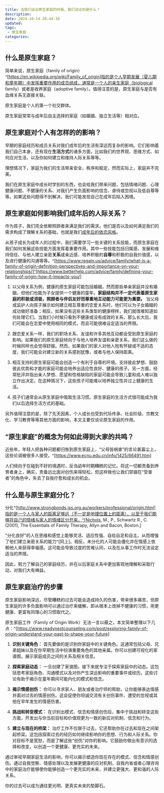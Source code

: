 ```yaml
---
title: 当我们谈论原生家庭的时候，我们谈论的是什么？
description:
date: 2024-10-14 20:44:10
updated:
tags:
 - 原生家庭
categories:
---
```


## 什么是原生家庭？

简单来说，原生家庭（family of origin）^[https://en.wikipedia.org/wiki/Family_of_origin]指的是个人早期发展（婴儿期和童年期）中发挥重要作用的成员组成，通常是一个人的亲生家庭（biological family）或者是收养家庭（adoptive family）。值得注意的是，原生家庭与是否有血缘关系无直接关联。

原生家庭是个人的第一个社交群体。

原生家庭常常与成年后自主选择的家庭（如婚姻、独立生活等）相对应。

## 原生家庭对个人有怎样的的影响？

早期的家庭经历和成员关系对我们成年后的生活有深远而复杂的影响。它们影响着我们自己本身，还有现在**生活方式**的诸多方面，比如我们的世界观、思维方式、如何应对生活，以及你如何建立和维持人际关系等等。

理想情况下，家庭为我们的生活带来安全、秩序和稳定，然而实际上，家庭并不完美。

我们在原生家庭中成长时学到的东西，也会给我们带来问题，包括情绪问题、心理健康问题、不健康的关系、对我们产生负面影响的信念、虐待或忽视以及低自尊等等。如果这些问题得不到解决，我们可能发现自己在成年后陷入困境。

## 原生家庭如何影响我们成年后的人际关系？

作为孩子，我们完全依赖照顾者来满足我们的需求。他们是否以及如何满足我们的需求构成了理解关系的基础，也就是我们[成年后的依恋风格](https://www.sciencedirect.com/science/article/abs/pii/S2352250X18300113)。


从孩子成长为成年人的过程中，我们需要学习一些关键的关系技能，而原生家庭在我们如何发展这些技能方面发挥着重要作用。其中一些技能包括归属感、发展和维持信任、与他人建立亲密**关系**或亲近感、培养积极的**自尊**和积极的自我价值感，以及进行健康的沟通等等。^[https://www.regain.us/advice/family/what-is-a-family-of-origin-definition-perspectives-and-importance-on-your-relationships/]^[https://www.betterhelp.com/advice/family/defining-your-family-of-origin-how-it-impacts-you/]

1. 以父母关系为例，健康的原生家庭可能包括婚姻，然而那些单亲家庭并没有婚姻，但他们也能为子女提供一个健康的童年。**家庭结构并不一定代表着原生家庭的积极或消极，照顾者与伴侣友好而尊重地互动能力可能更为重要。** 当父母或监护人向孩子展示如何建立相互尊重的恋爱关系时，他们可以为子女婚姻的成功做好准备；相反，如果没有这些关系类型的健康榜样，我们就很难知道如何处理它们。当我们小时候只看到不健康或没有成效的关系，那么长大后，我们可能会在恋爱中使用相同的模式，而且可能很难设定适当的界限。

2. 跟恋爱关系一样，我们的职场关系、友谊和许多其他互动都会受到原生家庭的影响。如果我们的原生家庭倾向于与他人培养友谊和亲密关系，我们这么做的时候同样也会觉得舒服。然而，如果我们的家人对他人抱有怀疑或不适的态度，我们可能会对建立新的关系感到犹豫，或者与他人保持距离。

3. 相互支持的原生家庭可能会创造一个有利于自尊的环境。支持彼此梦想、鼓励彼此优势和才能的家庭可能会培养出适应性良好、健康的孩子。另一方面，经常批评并指出亲人梦想、愿望和性格缺陷的家庭可能会导致儿童和成人难以独立作出决定。在这种情况下，这些孩子可能难以培养独立性并过上健康的生活。

4. 孩子们通常会从原生家庭中吸取生活习惯。原生家庭的生活方式很可能成为我们以后选择生活方式的基础。

另外值得注意的是，除了先天因素，个人成长也受到代际传承、社会阶级、宗教文化、学习教育等等其他方面的影响，本文主要仅谈论原生家庭的作用。

## “原生家庭”的概念为何如此得到大家的共鸣？

近些年，年轻人把各种问题都归咎到原生家庭上，“父母皆祸害”的言论甚嚣尘上，这些论调被很多人接受。^[https://www.ecnu.edu.cn/info/1425/66491.htm]

人们倾向于在碰到不好的境遇时，反刍幼年时期糟糕的记忆。将这一切都责备到养育者身上，确实，责备远比面对创伤来得轻松，但这样做也让我们禁锢在“受害者”的角色中，失去了自我疗愈和成长的机会。

## 什么是与原生家庭分化？

分化^[http://www.strongbonds.jss.org.au/workers/professional/origin.html]指的是一个人与家人的距离足够远（不一定是地理位置上的距离），以至于我们能够将自己的情绪与家人的情绪区分开来。^[Nichols, M., P., Schwartz R., C. (2001), The Essentials of Family Therapy, Allyn and Bacon, Boston.]

"分化良好"的人在思维和感觉上能够灵活、适应性强、自给自足和自主。从而增强了他们建立亲密关系的能力^[同上]。相反，未分化的人可能会僵化并在情感上依赖他人来获得幸福感。这可能会导致过度的苦难认同，以及在从事工作时无法设定适当的界限。

因此，努力了解自己的家庭经历，并在以后家庭关系中更加客观地理解和采取行动，对我们大有裨益。

## 原生家庭治疗的步骤

原生家庭影响深远，尽管糟糕的过去可能会造成持久的伤害，带来很多痛苦，但原生家庭的许多负面影响可以通过治疗来缓解，即从根本上改掉不健康的习惯，用更健康、更富有同理心的习惯取代之。

原生家庭工作（Family of Origin Work）无法一言以蔽之，本文简单整理以下几点：^[https://www.readynestcounseling.com/post/exploring-family-of-origin-understand-your-past-to-shape-your-future]

 1. **识别关键角色：** 首先要做的是识别你家庭中的关键角色。这通常包括父母、兄弟姐妹以及在你早期生活中扮演重要角色的其他亲属。你可以创建可视化的家谱图，展示家庭成员之间的关系及相关信息。

2. **探索家庭动态：** 一旦创建了家谱图，接下来就专注于探索家庭中的动态。这包括思考家庭角色、沟通模式以及对你产生深远影响的重要事件或经历。这些讨论有助于揭示在童年期间可能内化的模式和信念。

3. **揭示情感创伤：** 你可以寻求家人、朋友或者治疗师的帮助，让你能够表达情感并面对过去的情感创伤。这会促使你坦诚交流有关创伤事件、遭受的忽视或其他在早年发生的情感伤害。

4. **挑战和转变模式：** 在识别出模式、信念和情感创伤后，集中于挑战和转变这些方面，开发出与你当前目标和价值观更为一致的新应对机制、信念和行为。

5. **建立与现在的桥梁：** 治疗工作不仅限于过去，它还帮助你在过去和现在之间架起桥梁。这包括探索过去的经历如何继续影响你的思想、行为和人际关系。你对目标不是宽恕，而是了解这些“创伤”对你的影响。它鼓励你做出有意识的选择和改变，以创造一个更健康、更充实的未来。


通过审视早期家庭生活的影响，你可以揭示塑造你现在存在的模式、信念和情感创伤。通过自我觉察、情感处理以及发展更健康的应对机制，自我内省或者心理咨询中的家庭治疗能够使你能够创造一个更充实的未来，并建立更强大、更和谐的人际关系。

你的过去可以成为通往更光明、更真实未来的垫脚石。
